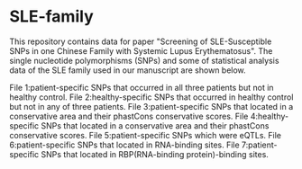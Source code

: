 # SLE-family
This repository contains data for paper "Screening of SLE-Susceptible SNPs in one Chinese Family with Systemic Lupus Erythematosus". The single nucleotide polymorphisms (SNPs) and some of statistical analysis data of the SLE family used in our manuscript are shown below. 

File 1:patient-specific SNPs that occurred in all three patients but not in healthy control.
File 2:healthy-specific SNPs that occurred in healthy control but not in any of three patients.
File 3:patient-specific SNPs that located in a conservative area and their phastCons conservative scores.
File 4:healthy-specific SNPs that located in a conservative area and their phastCons conservative scores.
File 5:patient-specific SNPs which were eQTLs.
File 6:patient-specific SNPs that located in RNA-binding sites.
File 7:patient-specific SNPs that located in RBP(RNA-binding protein)-binding sites.

